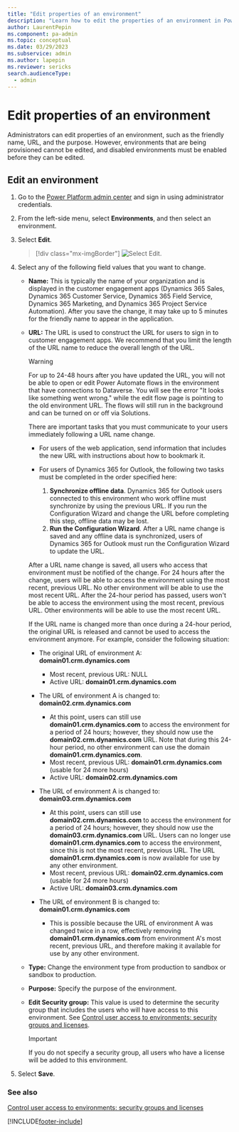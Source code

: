 ```yaml
---
title: "Edit properties of an environment"
description: "Learn how to edit the properties of an environment in Power Platform admin center, including URL, friendly name, type, and security group."
author: LaurentPepin 
ms.component: pa-admin
ms.topic: conceptual
ms.date: 03/29/2023
ms.subservice: admin
ms.author: lapepin
ms.reviewer: sericks
search.audienceType: 
  - admin
---
```

# Edit properties of an environment 

Administrators can edit properties of an environment, such as the friendly name, URL, and the purpose. However, environments that are being provisioned cannot be edited, and disabled environments must be enabled before they can be edited.  
  
## Edit an environment  
  
1. Go to the [Power Platform admin center](https://admin.powerplatform.microsoft.com) and sign in using administrator credentials.

2. From the left-side menu, select **Environments**, and then select an environment.

3. Select **Edit**.

   > [!div class="mx-imgBorder"] 
   > ![Select Edit.](media/select-edit.png "Select Edit")

4. Select any of the following field values that you want to change.  
  
   - **Name:** This is typically the name of your organization and is displayed in the customer engagement apps (Dynamics 365 Sales, Dynamics 365 Customer Service, Dynamics 365 Field Service, Dynamics 365 Marketing, and Dynamics 365 Project Service Automation). After you save the change, it may take up to 5 minutes for the friendly name to appear in the application.  
  
   - **URL:** The URL is used to construct the URL for users to sign in to customer engagement apps. We recommend that you limit the length of the URL name to reduce the overall length of the URL.  
  
     > [!WARNING]
     > For up to 24-48 hours after you have updated the URL, you will not be able to open or edit Power Automate flows in the environment that have connections to Dataverse. You will see the error "It looks like something went wrong." while the edit flow page is pointing to the old environment URL. The flows will still run in the background and can be turned on or off via Solutions.
     > 
     >  There are important tasks that you must communicate to your users immediately following a URL name change.  
     > 
     > - For users of the web application, send information that includes the new URL with instructions about how to bookmark it.  
     > - For users of Dynamics 365 for Outlook, the following two tasks must be completed in the order specified here:  
     > 
     >   1. **Synchronize offline data**. Dynamics 365 for Outlook users connected to this environment who work offline must synchronize by using the previous URL. If you run the Configuration Wizard and change the URL before completing this step, offline data may be lost.  
     >   2. **Run the Configuration Wizard**. After a URL name change is saved and any offline data is synchronized, users of Dynamics 365 for Outlook must run the Configuration Wizard to update the URL.  
  
        After a URL name change is saved, all users who access that environment must be notified of the change. For 24 hours after the change, users will be able to access the environment using the most recent, previous URL. No other environment will be able to use the most recent URL. After the 24-hour period has passed, users won't be able to access the environment using the most recent, previous URL. Other environments will be able to use the most recent URL.
  
        If the URL name is changed more than once during a 24-hour period, the original URL is released and cannot be used to access the environment anymore. For example, consider the following situation:  
  
     - The original URL of environment A: **domain01.crm.dynamics.com**
        - Most recent, previous URL: NULL
        - Active URL: **domain01.crm.dynamics.com**
  
     - The URL of environment A is changed to: **domain02.crm.dynamics.com**
       - At this point, users can still use **domain01.crm.dynamics.com** to access the environment for a period of 24 hours; however, they should now use the **domain02.crm.dynamics.com** URL. Note that during this 24-hour period, no other environment can use the domain **domain01.crm.dynamics.com**.
       - Most recent, previous URL: **domain01.crm.dynamics.com** (usable for 24 more hours)
       - Active URL: **domain02.crm.dynamics.com**
  
     - The URL of environment A is changed to: **domain03.crm.dynamics.com**
       - At this point, users can still use **domain02.crm.dynamics.com** to access the environment for a period of 24 hours; however, they should now use the **domain03.crm.dynamics.com** URL. Users can no longer use **domain01.crm.dynamics.com** to access the environment, since this is not the most recent, previous URL. The URL **domain01.crm.dynamics.com** is now available for use by any other environment.
       - Most recent, previous URL: **domain02.crm.dynamics.com** (usable for 24 more hours)
       - Active URL: **domain03.crm.dynamics.com**

     - The URL of environment B is changed to: **domain01.crm.dynamics.com**
       - This is possible because the URL of environment A was changed twice in a row, effectively removing **domain01.crm.dynamics.com** from environment A's most recent, previous URL, and therefore making it available for use by any other environment.

   - **Type:** Change the environment type from production to sandbox or sandbox to production.

   - **Purpose:** Specify the purpose of the environment. 
  
   - **Edit Security group:** This value is used to determine the security group that includes the users who will have access to this environment. See [Control user access to environments: security groups and licenses](control-user-access.md).
  
     > [!IMPORTANT]
     >  If you do not specify a security group, all users who have a license will be added to this environment.  
  
5. Select **Save**.  
  
### See also
[Control user access to environments: security groups and licenses](control-user-access.md)

[!INCLUDE[footer-include](../includes/footer-banner.md)]

